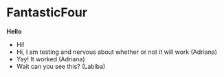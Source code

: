 # FantasticFour
__Hello__ 
- Hi!
- Hi, I am testing and nervous about whether or not it will work (Adriana)
- Yay! It worked (Adriana)
- Wait can you see this? (Labiba)
